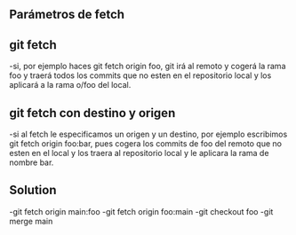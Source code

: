 ## Parámetros de fetch

## git fetch
-si, por ejemplo haces git fetch origin foo, git irá al remoto y cogerá la rama foo y traerá todos los commits que no esten en el repositorio local y los aplicará a la rama o/foo del local.

## git fetch con destino y origen
-si al fetch le especificamos un origen y un destino, por ejemplo escribimos git fetch origin foo:bar, pues cogera los commits de foo del remoto que no esten en el local y los traera al repositorio local y le aplicara la rama de nombre bar.

## Solution
-git fetch origin main:foo
-git fetch origin foo:main
-git checkout foo
-git merge main
